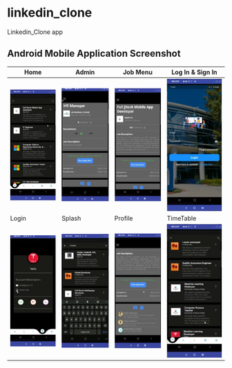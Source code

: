 # linkedin_clone

Linkedin_Clone app

## Android Mobile Application Screenshot

| Home | Admin | Job Menu | Log In & Sign In |
|--|--|--|--|
| ![Home](job_app\assets\images\3.png) | ![Admin](job_app\assets\images\12.png) | ![Job Menu](job_app\assets\images\6.png) |![Log In & Sign In](job_app\assets\images\1.png) |
| Login | Splash | Profile | TimeTable |
| ![Login](assets\images\10.png) | ![Splash](assets\images\9.png) | ![Profile](assets\images\7.png) |![TimeTable](assets\images\5.png) |



